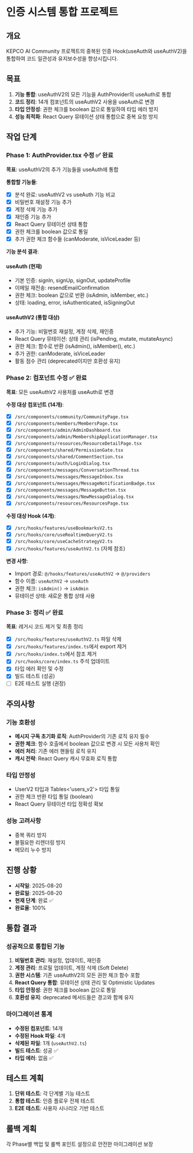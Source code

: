 # 인증 시스템 통합 프로젝트

## 개요
KEPCO AI Community 프로젝트의 중복된 인증 Hook(useAuth와 useAuthV2)을 통합하여 코드 일관성과 유지보수성을 향상시킵니다.

## 목표
1. **기능 통합**: useAuthV2의 모든 기능을 AuthProvider의 useAuth로 통합
2. **코드 정리**: 14개 컴포넌트의 useAuthV2 사용을 useAuth로 변경
3. **타입 안정성**: 권한 체크를 boolean 값으로 통일하여 타입 에러 방지
4. **성능 최적화**: React Query 뮤테이션 상태 통합으로 중복 요청 방지

## 작업 단계

### Phase 1: AuthProvider.tsx 수정 ✅ 완료
**목표**: useAuthV2의 추가 기능들을 useAuth에 통합

**통합할 기능들**:
- [x] 분석 완료: useAuthV2 vs useAuth 기능 비교
- [x] 비밀번호 재설정 기능 추가
- [x] 계정 삭제 기능 추가 
- [x] 재인증 기능 추가
- [x] React Query 뮤테이션 상태 통합
- [x] 권한 체크를 boolean 값으로 통일
- [x] 추가 권한 체크 함수들 (canModerate, isViceLeader 등)

**기능 분석 결과**:

#### useAuth (현재)
- 기본 인증: signIn, signUp, signOut, updateProfile
- 이메일 재전송: resendEmailConfirmation
- 권한 체크: boolean 값으로 반환 (isAdmin, isMember, etc.)
- 상태: loading, error, isAuthenticated, isSigningOut

#### useAuthV2 (통합 대상)
- 추가 기능: 비밀번호 재설정, 계정 삭제, 재인증
- React Query 뮤테이션: 상태 관리 (isPending, mutate, mutateAsync)
- 권한 체크: 함수로 반환 (isAdmin(), isMember(), etc.)
- 추가 권한: canModerate, isViceLeader
- 활동 점수 관리 (deprecated이지만 호환성 유지)

### Phase 2: 컴포넌트 수정 ✅ 완료
**목표**: 모든 useAuthV2 사용처를 useAuth로 변경

**수정 대상 컴포넌트 (14개)**:
- [x] `/src/components/community/CommunityPage.tsx`
- [x] `/src/components/members/MembersPage.tsx` 
- [x] `/src/components/admin/AdminDashboard.tsx`
- [x] `/src/components/admin/MembershipApplicationManager.tsx`
- [x] `/src/components/resources/ResourceDetailPage.tsx`
- [x] `/src/components/shared/PermissionGate.tsx`
- [x] `/src/components/shared/CommentSection.tsx`
- [x] `/src/components/auth/LoginDialog.tsx`
- [x] `/src/components/messages/ConversationThread.tsx`
- [x] `/src/components/messages/MessageInbox.tsx`
- [x] `/src/components/messages/MessageNotificationBadge.tsx`
- [x] `/src/components/messages/MessageButton.tsx`
- [x] `/src/components/messages/NewMessageDialog.tsx`
- [x] `/src/components/resources/ResourcesPage.tsx`

**수정 대상 Hook (4개)**:
- [x] `/src/hooks/features/useBookmarksV2.ts`
- [x] `/src/hooks/core/useRealtimeQueryV2.ts`
- [x] `/src/hooks/core/useCacheStrategyV2.ts`
- [x] `/src/hooks/features/useAuthV2.ts` (자체 참조)

**변경 사항**:
- Import 경로: `@/hooks/features/useAuthV2` → `@/providers`
- 함수 이름: `useAuthV2` → `useAuth`
- 권한 체크: `isAdmin()` → `isAdmin`
- 뮤테이션 상태: 새로운 통합 상태 사용

### Phase 3: 정리 ✅ 완료
**목표**: 레거시 코드 제거 및 최종 정리

- [x] `/src/hooks/features/useAuthV2.ts` 파일 삭제
- [x] `/src/hooks/features/index.ts`에서 export 제거
- [x] `/src/hooks/index.ts`에서 참조 제거
- [x] `/src/hooks/core/index.ts` 주석 업데이트
- [x] 타입 에러 확인 및 수정
- [x] 빌드 테스트 (성공)
- [ ] E2E 테스트 실행 (권장)

## 주의사항

### 기능 호환성
- **메시지 구독 초기화 로직**: AuthProvider의 기존 로직 유지 필수
- **권한 체크**: 함수 호출에서 boolean 값으로 변경 시 모든 사용처 확인
- **에러 처리**: 기존 에러 핸들링 로직 유지
- **캐시 전략**: React Query 캐시 무효화 로직 통합

### 타입 안정성
- UserV2 타입과 Tables<'users_v2'> 타입 통일
- 권한 체크 반환 타입 통일 (boolean)
- React Query 뮤테이션 타입 정확성 확보

### 성능 고려사항
- 중복 쿼리 방지
- 불필요한 리렌더링 방지
- 메모리 누수 방지

## 진행 상황
- **시작일**: 2025-08-20
- **완료일**: 2025-08-20
- **현재 단계**: 완료 ✅
- **완료율**: 100%

## 통합 결과

### 성공적으로 통합된 기능
1. **비밀번호 관리**: 재설정, 업데이트, 재인증
2. **계정 관리**: 프로필 업데이트, 계정 삭제 (Soft Delete)
3. **권한 시스템**: 기존 useAuthV2의 모든 권한 체크 함수 포함
4. **React Query 통합**: 뮤테이션 상태 관리 및 Optimistic Updates
5. **타입 안정성**: 권한 체크를 boolean 값으로 통일
6. **호환성 유지**: deprecated 메서드들은 경고와 함께 유지

### 마이그레이션 통계
- **수정된 컴포넌트**: 14개
- **수정된 Hook 파일**: 4개  
- **삭제된 파일**: 1개 (`useAuthV2.ts`)
- **빌드 테스트**: 성공 ✅
- **타입 에러**: 없음 ✅

## 테스트 계획
1. **단위 테스트**: 각 단계별 기능 테스트
2. **통합 테스트**: 인증 플로우 전체 테스트
3. **E2E 테스트**: 사용자 시나리오 기반 테스트

## 롤백 계획
각 Phase별 백업 및 롤백 포인트 설정으로 안전한 마이그레이션 보장